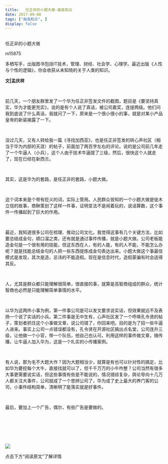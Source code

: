 ```yaml
---
title:   任正非的小题大做-曲高和众
date: 2017-09-08
tags: ["曲高和众", ]
display: false
---
```



## 



任正非的小题大做




m15875




多栖写手，出版图书包括IT技术，管理、财经、社会学、心理学。最近出版《人性与个性的逻辑》，你会收获从未知晓的关于人类的知识。


**文|孟庆祥**

&nbsp;

前几天，一个朋友群里发了一个华为任正非签发文件的截图，题目是《要坚持真实，华为才能更充实》，说的是有个人说了真话，被公司嘉奖，连提两级。他们问我到底说了什么真话，我就问了一下，原来是一个很小很小的事，就是对某小产品皇帝的新装揭露了一下。

&nbsp;

没过几天，又有人转给我一篇《寻找加西亚》，也是任正非签发的转心声社区（相当于华为内部的天涯）的帖子，前面加了两百字左右的评论。说的是公司前几年走了一个牛逼人（小兵），这个人由于技术牛逼提了三级，然后，很快这个人就走了，现在已经在新西兰。

&nbsp;

其实，这是华为的套路，是任正非的套路，小题大做。

&nbsp;

这个词本来是个带有贬义的词，实际上管用。人民群众皆知的一个小题大做是徙木立信的故事，商鞅策划了这样一件事，证明变法不是闹着玩的，说话算数，这个事件一传播起到了巨大的作用。

&nbsp;

最近，我知道很多公司在梳理、推动公司文化。我觉得这事有几个关键方法，比如要总结成金句，顺口溜之类，还有就是通过事件传播，就是小题大做。公司老板能造金句是一个很有用的技能，但这东西在人，有的人能，有的人不能，不能怎么办呢？就是找能总结金句的人把一些东西提炼成金句表达出来。小题大做这个事最佳模式是发现，其次是造，忌讳的不能造假。现在是信息时代，造假蒙骗有时会适得其反。

&nbsp;

人，尤其是群众都只能理解很简单，很直接的事，就算是高智商组成的群众，统计智商也必然是只能理解简单事情的水平。

&nbsp;

以华为这两件小事为例，第一件事公司是可以发文要求说实话，但效果就远不及表扬一个说了实话的小兵。第二件事是无中生有，心声社区发了一个呼唤孔令贤的帖子，策划者抓住这个小事做文章，说公司错了，你回来吧。目的是为了招一些牛逼人进来。事实上公司一点错误都没有，孔令贤在开源社区搞出点名堂，公司连升三级，让他做一个小官，带一个队伍，他自己也认可。利用这样的事件做文章，搞传播，让牛逼人加入华为，这是一个扎实的小传播案例。

&nbsp;

有人说，那为毛不大题大作？因为大题相当少，就算是有也可以针对性的搞定，比如华为要挖每个大牛，直接找就可以了，但千千万万的小牛咋整？公司当然有很多大事更需要说实话，但这些事情有些是不能说的，情况错综复杂，舆论导向十几万人都关注大事件，公司就成了一个思辨公司了，华为成了史上最大的养门客的公司，小事件结构简单，清晰明了能落实就是好事件。

&nbsp;

最后，要加上一个广告，偶尔，有些广告是要做的。

&nbsp;

&nbsp;

&nbsp;

<img data-s="300,640" data-type="jpeg" src="https://mmbiz.qpic.cn/mmbiz_jpg/fxGMiaL5Zj1ia43zkLsz0sm4r925CqAnAf01Q83kLXfiacZNugGYTMY32IueBPHv7Wqjydxb6Une9YOw4LrWekTuA/0?wx_fmt=jpeg" class="" data-ratio="1.4849187935034802" data-w="862"/>



点击下方“阅读原文”了解详情

&nbsp;